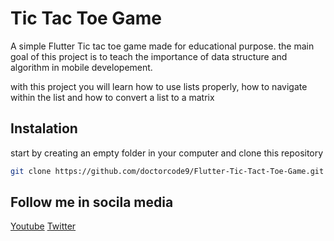 # Tic Tac Toe Game

A simple Flutter Tic tac toe game made for educational purpose. the main goal of this project is to teach the importance of data structure and algorithm in mobile developement.

with this project you will learn how to use lists properly, how to navigate within the list and how to convert a list to a matrix

## Instalation

start by creating an empty folder in your computer and clone this repository
```bash
git clone https://github.com/doctorcode9/Flutter-Tic-Tact-Toe-Game.git
```

## Follow me in socila media
[Youtube](https://www.youtube.com/c/doctorcode9)
[Twitter](https://twitter.com/DoctorCode2)

